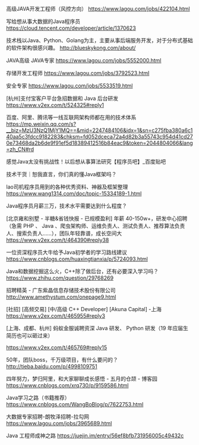 高级JAVA开发工程师（风控方向）
https://www.lagou.com/jobs/422104.html

写给想从事大数据的Java程序员
https://cloud.tencent.com/developer/article/1370623

技术栈以Java、Python、Golang为主，主要从事后端服务开发，对于分布式基础的软件架构很感兴趣。
http://blueskykong.com/about/

JAVA高级 JAVA专家
https://www.lagou.com/jobs/5552000.html

存储开发工程师
https://www.lagou.com/jobs/3792523.html

安全专家
https://www.lagou.com/jobs/5533519.html

[杭州]支付宝客户平台急招数据和 Java 后台研发
https://www.v2ex.com/t/524325#reply1

百度、阿里、腾讯等一线互联网架构师都在用的技术体系
https://mp.weixin.qq.com/s?__biz=MzU3NzQ1MjY1MQ==&mid=2247484106&idx=1&sn=c275fba380a6c140aa5c3fdcc9182283&chksm=fd052dceca72a4d82b3a55743c954d41cd270e73468da2b6de9f91ef5d18389412516b84eac9&token=2044804066&lang=zh_CN#rd

感觉Java太没有挑战性！以后想从事算法研究【程序员吧】_百度贴吧


技术干货｜恕我直言，你们真的懂Java框架吗？

lao司机程序员用到的各种优秀资料、神器及框架整理
https://www.wang1314.com/doc/topic-15334189-1.html

Java程序员月薪三万，技术水平需要达到什么程度？

[北京雍和别墅 - 半糖&省钱快报 - 已规模盈利] 年薪 40-150w+，研发中心招聘（急需 PHP 、 Java 、爬虫架构师、运维负责人、测试负责人、推荐算法负责人、搜索负责人……），团队年轻靠谱，成长空间大
https://www.v2ex.com/t/464390#reply38

一位资深程序员大牛给予Java初学者的学习路线建议
https://www.cnblogs.com/huaxingtianxia/p/5724093.html

Java和数据挖掘这么火，C++除了做后台，还有必要深入学习吗？
https://www.zhihu.com/question/29768269

招聘精英 - 广东紫晶信息存储技术股份有限公司
http://www.amethystum.com/onepage9.html

[社招] [高频交易] [中/高级 C++ Developer] [Akuna Capital] -上海
https://www.v2ex.com/t/465955#reply3

[上海、成都、杭州] 蚂蚁金服诚聘资深 Java 研发、 Python 研发（19 年应届生简历也可以砸过来）

https://www.v2ex.com/t/465769#reply15

50年，团队boss，千万级项目，有什么要问的？
http://tieba.baidu.com/p/4998109751

四年努力，梦归阿里，和大家聊聊成长感悟 - 五月的仓颉 - 博客园
https://www.cnblogs.com/xrq730/p/9159586.html

Java学习之路（书籍推荐）
https://www.cnblogs.com/WangBoBlog/p/7622753.html

大数据专家招聘-朗牧泽招聘-拉勾网
https://www.lagou.com/jobs/3965689.html

Java 工程师成神之路
https://juejin.im/entry/56ef8bfb731956005c49432c
